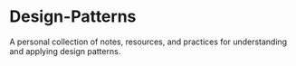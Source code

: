 # Design-Patterns
A personal collection of notes, resources, and practices for understanding and applying design patterns.
